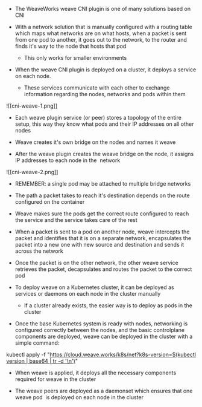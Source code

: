 - The WeaveWorks weave CNI plugin is one of many solutions based on CNI

- With a network solution that is manually configured with a routing table which maps what networks are on what hosts, when a packet is sent from one pod to another, it goes out to the network, to the router and finds it's way to the node that hosts that pod
	- This only works for smaller environments

- When the weave CNI plugin is deployed on a cluster, it deploys a service on each node.
	- These services communicate with each other to exchange information regarding the nodes, networks and pods within them

![[cni-weave-1.png]]

- Each weave plugin service (or peer) stores a topology of the entire setup, this way they know what pods and their IP addresses on all other nodes

- Weave creates it's own bridge on the nodes and names it weave

- After the weave plugin creates the weave bridge on the node, it assigns IP addresses to each node in the  network

![[cni-weave-2.png]]

- REMEMBER: a single pod may be attached to multiple bridge networks

- The path a packet takes to reach it's destination depends on the route configured on the container

- Weave makes sure the pods get the correct route configured to reach the service and the service takes care of the rest

- When a packet is sent to a pod on another node, weave intercepts the packet and identifies that it is on a separate network, encapsulates the packet into a new one with new source and destination and sends it across the network

- Once the packet is on the other network, the other weave service retrieves the packet, decapsulates and routes the packet to the correct pod

- To deploy weave on a Kubernetes cluster, it can be deployed as services or daemons on each node in the cluster manually
	- If a cluster already exists, the easier way is to deploy as pods in the cluster

- Once the base Kubernetes system is ready with nodes, networking is configured correctly between the nodes, and the basic controlplane components are deployed, weave can be deployed in the cluster with a simple command:

kubectl apply -f "[https://cloud.weave.works/k8s/net?k8s-version=$(kubectl version | base64 | tr -d '\n')](https://cloud.weave.works/k8s/net?k8s-version=$(kubectl%20version%20|%20base64%20|%20tr%20-d%20'\n'))"

- When weave is applied, it deploys all the necessary components required for weave in the cluster

- The weave peers are deployed as a daemonset which ensures that one weave pod  is deployed on each node in the cluster